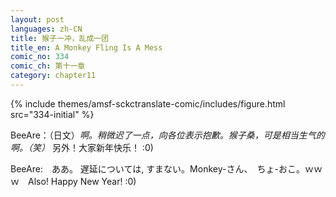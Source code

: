 ```yaml
---
layout: post
languages: zh-CN
title: 猴子一冲，乱成一团
title_en: A Monkey Fling Is A Mess
comic_no: 334
comic_ch: 第十一章
category: chapter11
---
```

{% include themes/amsf-sckctranslate-comic/includes/figure.html src="334-initial" %}

BeeAre：（日文）_啊。稍微迟了一点，向各位表示抱歉。猴子桑，可是相当生气的啊。（笑）_ 另外！大家新年快乐！ :0)

BeeAre:　ああ。 遅延については, すまない。Monkey-さん、　ちょ-おこ。ｗｗｗ　Also! Happy New Year! :0)

